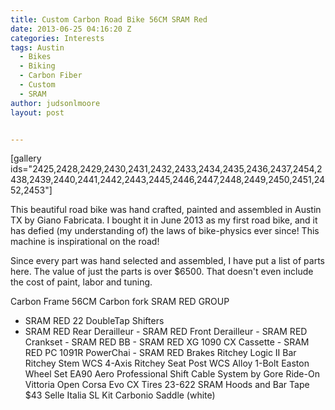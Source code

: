 ```yaml
---
title: Custom Carbon Road Bike 56CM SRAM Red
date: 2013-06-25 04:16:20 Z
categories: Interests
tags: Austin
  - Bikes
  - Biking
  - Carbon Fiber
  - Custom
  - SRAM
author: judsonlmoore
layout: post


---
```


[gallery ids="2425,2428,2429,2430,2431,2432,2433,2434,2435,2436,2437,2454,2438,2439,2440,2441,2442,2443,2445,2446,2447,2448,2449,2450,2451,2452,2453"]

This beautiful road bike was hand crafted, painted and assembled in Austin TX by Giano Fabricata. I bought it in June 2013 as my first road bike, and it has defied (my understanding of) the laws of bike-physics ever since! This machine is inspirational on the road!

Since every part was hand selected and assembled, I have put a list of parts here. The value of just the parts is over \$6500. That doesn't even include the cost of paint, labor and tuning.

Carbon Frame 56CM
Carbon fork
SRAM RED GROUP

- SRAM RED 22 DoubleTap Shifters
- SRAM RED Rear Derailleur
  - SRAM RED Front Derailleur
  - SRAM RED Crankset
  - SRAM RED BB
  - SRAM RED XG 1090 CX Cassette
  - SRAM RED PC 1091R PowerChai
  - SRAM RED Brakes
  Ritchey Logic II Bar
  Ritchey Stem WCS 4-Axis
  Ritchey Seat Post WCS Alloy 1-Bolt
  Easton Wheel Set EA90 Aero
  Professional Shift Cable System by Gore Ride-On
  Vittoria Open Corsa Evo CX Tires 23-622
  SRAM Hoods and Bar Tape \$43 Selle Italia SL Kit Carbonio Saddle (white)
